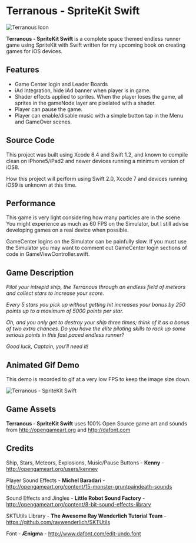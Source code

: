 # Terranous - SpriteKit Swift
![Terranous Icon](http://imgur.com/kJ4mYbb.gif "Terranous Icon")

**Terranous - SpriteKit Swift** is a complete space themed endless runner game using SpriteKit with Swift written for my upcoming book on creating
games for iOS devices.

## Features
- Game Center login and Leader Boards
- iAd Integration, hide iAd banner when player is in game.
- Shader effects applied to sprites. When the player loses the game, all sprites in the gameNode layer are pixelated with a shader.
- Player can pause the game. 
- Player can enable/disable music with a simple button tap in the Menu and GameOver scenes. 

## Source Code
This project was built using Xcode 6.4 and Swift 1.2, and known to compile clean on iPhone5/iPad2 and newer devices running a minimum version
of iOS8. 

How this project will perform using Swift 2.0, Xcode 7 and devices running iOS9 is unknown at this time.

## Performance
This game is very light considering how many particles are in the scene. You might experience as much as 60 FPS on the Simulator,
but I still advise developing games on a real device when possible. 

GameCenter logins on the Simulator can be painfully slow. If you must use the Simulator you may want to comment out GameCenter
login sections of code in GameViewController.swift.

## Game Description
*Pilot your intrepid ship, the Terranous through an endless field of meteors and collect stars to increase your score.*

*Every 5 stars you pick up without getting hit increases your bonus by 250 points up to a maximum of 5000 points per star.*

*Oh, and you only get to destroy your ship three times; think of it as a bonus of two extra chances. Do you have the elite piloting skills to rack up some serious points in this fast paced endless runner?* 

*Good luck, Captain, you'll need it!*

## Animated Gif Demo
This demo is recorded to gif at a very low FPS to keep the image size down.

![Terranous - SpriteKit Swift](http://imgur.com/I4k6f4A.gif "Terranous Demo")

## Game Assets
**Terranous - SpriteKit Swift** uses 100% Open Source game art and sounds from http://opengameart.org and http://dafont.com

## Credits
Ship, Stars, Meteors, Explosions, Music/Pause Buttons - **Kenny** - http://opengameart.org/users/kenney

Player Sound Effects - **Michel Baradari** - http://opengameart.org/content/15-monster-gruntpaindeath-sounds

Sound Effects and Jingles - **Little Robot Sound Factory** - http://opengameart.org/content/8-bit-sound-effects-library

SKTUtils Library - **The Awesome Ray Wenderlich Tutorial Team** - https://github.com/raywenderlich/SKTUtils

Font - **&AElig;nigma** - http://www.dafont.com/edit-undo.font

